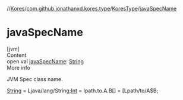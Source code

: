 //[Kores](../../index.md)/[com.github.jonathanxd.kores.type](../index.md)/[KoresType](index.md)/[javaSpecName](java-spec-name.md)



# javaSpecName  
[jvm]  
Content  
open val [javaSpecName](java-spec-name.md): [String](https://kotlinlang.org/api/latest/jvm/stdlib/kotlin/-string/index.html)  
More info  


JVM Spec class name.



[String](https://kotlinlang.org/api/latest/jvm/stdlib/kotlin/-string/index.html) = Ljava/lang/String;[Int](https://kotlinlang.org/api/latest/jvm/stdlib/kotlin/-int/index.html) = Ipath.to.A.B[] = [Lpath/to/A$B;

  



